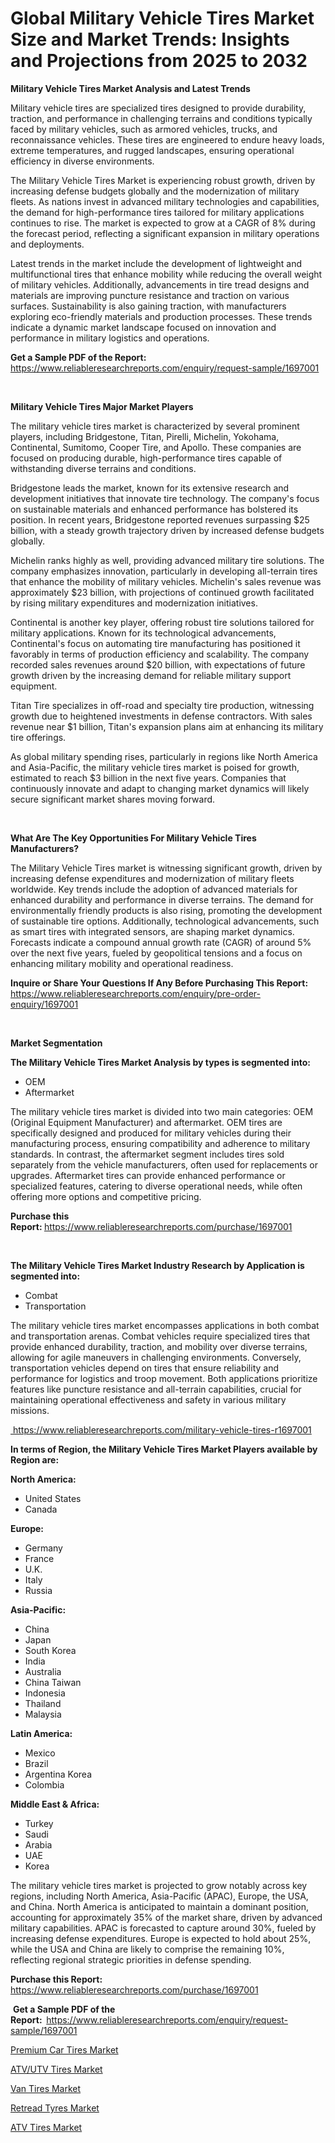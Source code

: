 <p><h1>Global Military Vehicle Tires Market Size and Market Trends: Insights and Projections from 2025 to 2032</h1></p><p><strong>Military Vehicle Tires Market Analysis and Latest Trends</strong></p>
<p><p>Military vehicle tires are specialized tires designed to provide durability, traction, and performance in challenging terrains and conditions typically faced by military vehicles, such as armored vehicles, trucks, and reconnaissance vehicles. These tires are engineered to endure heavy loads, extreme temperatures, and rugged landscapes, ensuring operational efficiency in diverse environments.</p><p>The Military Vehicle Tires Market is experiencing robust growth, driven by increasing defense budgets globally and the modernization of military fleets. As nations invest in advanced military technologies and capabilities, the demand for high-performance tires tailored for military applications continues to rise. The market is expected to grow at a CAGR of 8% during the forecast period, reflecting a significant expansion in military operations and deployments.</p><p>Latest trends in the market include the development of lightweight and multifunctional tires that enhance mobility while reducing the overall weight of military vehicles. Additionally, advancements in tire tread designs and materials are improving puncture resistance and traction on various surfaces. Sustainability is also gaining traction, with manufacturers exploring eco-friendly materials and production processes. These trends indicate a dynamic market landscape focused on innovation and performance in military logistics and operations.</p></p>
<p><strong>Get a Sample PDF of the Report:&nbsp;</strong> <a href="https://www.reliableresearchreports.com/enquiry/request-sample/1697001?utm_campaign=36&utm_medium=2&utm_source=Github&utm_content=ia&utm_term=08012025&utm_id=military-vehicle-tires">https://www.reliableresearchreports.com/enquiry/request-sample/1697001</a></p>
<p>&nbsp;</p>
<p><strong>Military Vehicle Tires Major Market Players</strong></p>
<p><p>The military vehicle tires market is characterized by several prominent players, including Bridgestone, Titan, Pirelli, Michelin, Yokohama, Continental, Sumitomo, Cooper Tire, and Apollo. These companies are focused on producing durable, high-performance tires capable of withstanding diverse terrains and conditions.</p><p>Bridgestone leads the market, known for its extensive research and development initiatives that innovate tire technology. The company's focus on sustainable materials and enhanced performance has bolstered its position. In recent years, Bridgestone reported revenues surpassing $25 billion, with a steady growth trajectory driven by increased defense budgets globally.</p><p>Michelin ranks highly as well, providing advanced military tire solutions. The company emphasizes innovation, particularly in developing all-terrain tires that enhance the mobility of military vehicles. Michelin's sales revenue was approximately $23 billion, with projections of continued growth facilitated by rising military expenditures and modernization initiatives.</p><p>Continental is another key player, offering robust tire solutions tailored for military applications. Known for its technological advancements, Continental's focus on automating tire manufacturing has positioned it favorably in terms of production efficiency and scalability. The company recorded sales revenues around $20 billion, with expectations of future growth driven by the increasing demand for reliable military support equipment.</p><p>Titan Tire specializes in off-road and specialty tire production, witnessing growth due to heightened investments in defense contractors. With sales revenue near $1 billion, Titan's expansion plans aim at enhancing its military tire offerings.</p><p>As global military spending rises, particularly in regions like North America and Asia-Pacific, the military vehicle tires market is poised for growth, estimated to reach $3 billion in the next five years. Companies that continuously innovate and adapt to changing market dynamics will likely secure significant market shares moving forward.</p></p>
<p>&nbsp;</p>
<p><strong>What Are The Key Opportunities For Military Vehicle Tires Manufacturers?</strong></p>
<p><p>The Military Vehicle Tires market is witnessing significant growth, driven by increasing defense expenditures and modernization of military fleets worldwide. Key trends include the adoption of advanced materials for enhanced durability and performance in diverse terrains. The demand for environmentally friendly products is also rising, promoting the development of sustainable tire options. Additionally, technological advancements, such as smart tires with integrated sensors, are shaping market dynamics. Forecasts indicate a compound annual growth rate (CAGR) of around 5% over the next five years, fueled by geopolitical tensions and a focus on enhancing military mobility and operational readiness.</p></p>
<p><strong>Inquire or Share Your Questions If Any Before Purchasing This Report:</strong> <a href="https://www.reliableresearchreports.com/enquiry/pre-order-enquiry/1697001?utm_campaign=36&utm_medium=2&utm_source=Github&utm_content=ia&utm_term=08012025&utm_id=military-vehicle-tires">https://www.reliableresearchreports.com/enquiry/pre-order-enquiry/1697001</a></p>
<p>&nbsp;</p>
<p><strong>Market Segmentation</strong></p>
<p><strong>The Military Vehicle Tires Market Analysis by types is segmented into:</strong></p>
<p><ul><li>OEM</li><li>Aftermarket</li></ul></p>
<p><p>The military vehicle tires market is divided into two main categories: OEM (Original Equipment Manufacturer) and aftermarket. OEM tires are specifically designed and produced for military vehicles during their manufacturing process, ensuring compatibility and adherence to military standards. In contrast, the aftermarket segment includes tires sold separately from the vehicle manufacturers, often used for replacements or upgrades. Aftermarket tires can provide enhanced performance or specialized features, catering to diverse operational needs, while often offering more options and competitive pricing.</p></p>
<p><strong>Purchase this Report:&nbsp;</strong><a href="https://www.reliableresearchreports.com/purchase/1697001?utm_campaign=36&utm_medium=2&utm_source=Github&utm_content=ia&utm_term=08012025&utm_id=military-vehicle-tires">https://www.reliableresearchreports.com/purchase/1697001</a></p>
<p>&nbsp;</p>
<p><strong>The Military Vehicle Tires Market Industry Research by Application is segmented into:</strong></p>
<p><ul><li>Combat</li><li>Transportation</li></ul></p>
<p><p>The military vehicle tires market encompasses applications in both combat and transportation arenas. Combat vehicles require specialized tires that provide enhanced durability, traction, and mobility over diverse terrains, allowing for agile maneuvers in challenging environments. Conversely, transportation vehicles depend on tires that ensure reliability and performance for logistics and troop movement. Both applications prioritize features like puncture resistance and all-terrain capabilities, crucial for maintaining operational effectiveness and safety in various military missions.</p></p>
<p><a href="https://www.reliableresearchreports.com/military-vehicle-tires-r1697001?utm_campaign=36&utm_medium=2&utm_source=Github&utm_content=ia&utm_term=08012025&utm_id=military-vehicle-tires">&nbsp;https://www.reliableresearchreports.com/military-vehicle-tires-r1697001</a></p>
<p><strong>In terms of Region, the Military Vehicle Tires Market Players available by Region are:</strong></p>
<p>
    <p> <strong> North America: </strong>
        <ul>
            <li>United States</li>
            <li>Canada</li>
        </ul>
        </p> 
    <p> <strong> Europe: </strong>
        <ul>
            <li>Germany</li>
            <li>France</li>
            <li>U.K.</li>
            <li>Italy</li>
            <li>Russia</li>
        </ul>
        </p> 
    <p> <strong> Asia-Pacific: </strong>
        <ul>
            <li>China</li>
            <li>Japan</li>
            <li>South Korea</li>
            <li>India</li>
            <li>Australia</li>
            <li>China Taiwan</li>
            <li>Indonesia</li>
            <li>Thailand</li>
            <li>Malaysia</li>
        </ul>
        </p> 
    <p> <strong> Latin America: </strong>
        <ul>
            <li>Mexico</li>
            <li>Brazil</li>
            <li>Argentina Korea</li>
            <li>Colombia</li>
        </ul>
        </p> 
    <p> <strong> Middle East & Africa: </strong>
        <ul>
            <li>Turkey</li>
            <li>Saudi</li>
            <li>Arabia</li>
            <li>UAE</li>
            <li>Korea</li>
        </ul>
    </p>
    </p>
<p><p>The military vehicle tires market is projected to grow notably across key regions, including North America, Asia-Pacific (APAC), Europe, the USA, and China. North America is anticipated to maintain a dominant position, accounting for approximately 35% of the market share, driven by advanced military capabilities. APAC is forecasted to capture around 30%, fueled by increasing defense expenditures. Europe is expected to hold about 25%, while the USA and China are likely to comprise the remaining 10%, reflecting regional strategic priorities in defense spending.</p></p>
<p><strong>Purchase this Report: </strong><a href="https://www.reliableresearchreports.com/purchase/1697001?utm_campaign=36&utm_medium=2&utm_source=Github&utm_content=ia&utm_term=08012025&utm_id=military-vehicle-tires">https://www.reliableresearchreports.com/purchase/1697001</a></p>
<p>&nbsp;<strong>Get a Sample PDF of the Report:&nbsp;&nbsp;</strong><a href="https://www.reliableresearchreports.com/enquiry/request-sample/1697001?utm_campaign=36&utm_medium=2&utm_source=Github&utm_content=ia&utm_term=08012025&utm_id=military-vehicle-tires">https://www.reliableresearchreports.com/enquiry/request-sample/1697001</a></p>
<p><strong></strong></p>
<p><p><a href="https://github.com/dierdrecrichton210/Market-Research-Report-List-1/blob/main/premium-car-tires-market.md?utm_campaign=36&utm_medium=2&utm_source=Github&utm_content=ia&utm_term=08012025&utm_id=military-vehicle-tires">Premium Car Tires Market</a></p><p><a href="https://github.com/pizolina/Market-Research-Report-List-6/blob/main/atvutv-tires-market.md?utm_campaign=36&utm_medium=2&utm_source=Github&utm_content=ia&utm_term=08012025&utm_id=military-vehicle-tires">ATV/UTV Tires Market</a></p><p><a href="https://github.com/AngelaWalsh696/Market-Research-Report-List-1/blob/main/van-tires-market.md?utm_campaign=36&utm_medium=2&utm_source=Github&utm_content=ia&utm_term=08012025&utm_id=military-vehicle-tires">Van Tires Market</a></p><p><a href="https://github.com/tamvrosiya/Market-Research-Report-List-6/blob/main/retread-tyres-market.md?utm_campaign=36&utm_medium=2&utm_source=Github&utm_content=ia&utm_term=08012025&utm_id=military-vehicle-tires">Retread Tyres Market</a></p><p><a href="https://github.com/SanjidaKhan901/Market-Research-Report-List-1/blob/main/atv-tires-market.md?utm_campaign=36&utm_medium=2&utm_source=Github&utm_content=ia&utm_term=08012025&utm_id=military-vehicle-tires">ATV Tires Market</a></p></p>